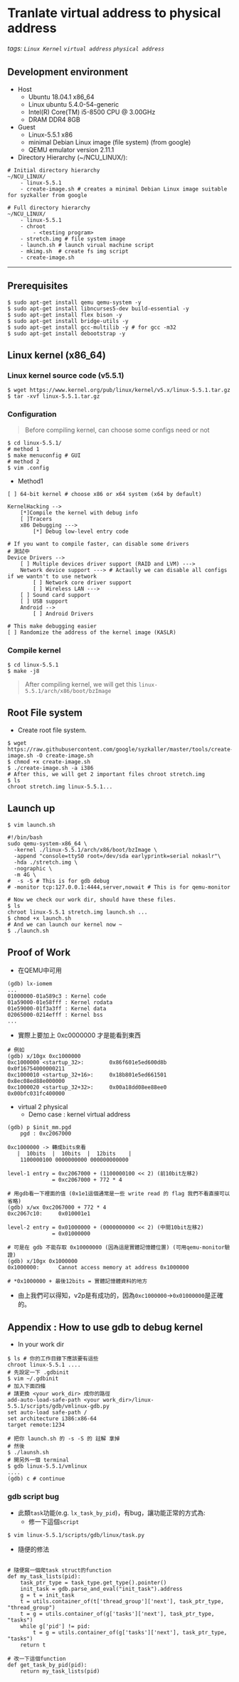 # Tranlate virtual address to physical address
###### tags: `Linux Kernel` `virtual address` `physical address`

## Development environment

* Host
    * Ubuntu 18.04.1 x86_64
    * Linux ubuntu 5.4.0-54-generic
    * Intel(R) Core(TM) i5-8500 CPU @ 3.00GHz
    * DRAM DDR4 8GB
* Guest
    * Linux-5.5.1 x86
    * minimal Debian Linux image (file system) (from google)
    * QEMU emulator version 2.11.1
* Directory Hierarchy (~/NCU_LINUX/):
```bash=
# Initial directory hierarchy
~/NCU_LINUX/
    - linux-5.5.1
    - create-image.sh # creates a minimal Debian Linux image suitable for syzkaller from google
```
```bash=
# Full directory hierarchy
~/NCU_LINUX/
    - linux-5.5.1
    - chroot
        - <testing program>
    - stretch.img # file system image
    - launch.sh # launch virual machine script
    - mkimg.sh  # create fs img script
    - create-image.sh 
```

---

## Prerequisites

```bash=
$ sudo apt-get install qemu qemu-system -y
$ sudo apt-get install libncurses5-dev build-essential -y
$ sudo apt-get install flex bison -y
$ sudo apt-get install bridge-utils -y
$ sudo apt-get install gcc-multilib -y # for gcc -m32
$ sudo apt-get install debootstrap -y
```

## Linux kernel (x86_64)

### Linux kernel source code (v5.5.1)

```bash=
$ wget https://www.kernel.org/pub/linux/kernel/v5.x/linux-5.5.1.tar.gz
$ tar -xvf linux-5.5.1.tar.gz
```

### Configuration 
> Before compiling kernel, can choose some configs need or not
```bash=
$ cd linux-5.5.1/
# method 1
$ make menuconfig # GUI 
# method 2
$ vim .config 
```

* Method1

```bash=
[ ] 64-bit kernel # choose x86 or x64 system (x64 by default)

KernelHacking -->
    [*]Compile the kernel with debug info
    [ ]Tracers
    x86 Debugging --->
        [*] Debug low-level entry code

# If you want to compile faster, can disable some drivers
# 測試中
Device Drivers -->
    [ ] Multiple devices driver support (RAID and LVM) --->
    Network device support ---> # Actaully we can disable all configs if we wantn't to use network
        [ ] Network core driver support
        [ ] Wireless LAN --->
    [ ] Sound card support
    [ ] USB support
    Android -->
        [ ] Android Drivers

# This make debugging easier
[ ] Randomize the address of the kernel image (KASLR)
```

### Compile kernel 
```bash=
$ cd linux-5.5.1
$ make -j8
```
> After compiling kernel, we will get this `linux-5.5.1/arch/x86/boot/bzImage`

## Root File system

* Create root file system.
```bash=
$ wget https://raw.githubusercontent.com/google/syzkaller/master/tools/create-image.sh -O create-image.sh
$ chmod +x create-image.sh
$ ./create-image.sh -a i386
# After this, we will get 2 important files chroot stretch.img
$ ls 
chroot stretch.img linux-5.5.1...
```

## Launch up 

```bash=
$ vim launch.sh

#!/bin/bash
sudo qemu-system-x86_64 \
  -kernel ./linux-5.5.1/arch/x86/boot/bzImage \
  -append "console=ttyS0 root=/dev/sda earlyprintk=serial nokaslr"\
  -hda ./stretch.img \
  -nographic \
  -m 4G \
#  -s -S # This is for gdb debug
# -monitor tcp:127.0.0.1:4444,server,nowait # This is for qemu-monitor
```
```bash=
# Now we check our work dir, should have these files.
$ ls
chroot linux-5.5.1 stretch.img launch.sh ...
$ chmod +x launch.sh
# And we can launch our kernel now ~
$ ./launch.sh
```

## Proof of Work

* 在QEMU中可用

```bash=
(gdb) lx-iomem
...
01000000-01a589c3 : Kernel code
01a59000-01e58fff : Kernel rodata
01e59000-01f3a3ff : Kernel data
02065000-0214efff : Kernel bss
...
```

* 實際上要加上 0xc0000000 才是能看到東西

```bash=
# 例如
(gdb) x/10gx 0xc1000000
0xc1000000 <startup_32>:        0x86f601e5ed600d8b      0x0f16754000000211
0xc1000010 <startup_32+16>:     0x18b801e5ed661501      0x8ec08ed88e000000
0xc1000020 <startup_32+32>:     0x00a18dd08ee88ee0      0x00bfc031fc400000
```

* virtual 2 physical
	* Demo case : kernel virtual address

```bash=
(gdb) p $init_mm.pgd
	pgd : 0xc2067000

0xc1000000 -> 轉成bits來看
   |  10bits  |  10bits  |  12bits    |
    1100000100 0000000000 000000000000
	
level-1 entry = 0xc2067000 + (1100000100 << 2) (前10bit左移2)
              = 0xc2067000 + 772 * 4
            
# 用gdb看一下裡面的值 (0x1e1這個通常是一些 write read 的 flag 我們不看直接可以省略)
(gdb) x/wx 0xc2067000 + 772 * 4
0xc2067c10:     0x010001e1

level-2 entry = 0x01000000 + (0000000000 << 2) (中間10bit左移2)
              = 0x01000000
               
# 可是在 gdb 不能存取 0x10000000 (因為這是實體記憶體位置) (可用qemu-monitor驗證)
(gdb) x/10gx 0x1000000
0x1000000:      Cannot access memory at address 0x1000000

# *0x1000000 + 最後12bits = 實體記憶體資料的地方
```

* 由上我們可以得知，v2p是有成功的，因為`0xc1000000`->`0x01000000`是正確的。

## Appendix : How to use gdb to debug kernel

* In your work dir

```bash=
$ ls # 你的工作目錄下應該要有這些
chroot linux-5.5.1 ....
# 先設定一下 .gdbinit
$ vim ~/.gdbinit
# 加入下面四條
# 請更換 <your work_dir> 成你的路徑
add-auto-load-safe-path <your work_dir>/linux-5.5.1/scripts/gdb/vmlinux-gdb.py
set auto-load safe-path /
set architecture i386:x86-64
target remote:1234

# 把你 launch.sh 的 -s -S 的 註解 拿掉
# 然後
$ ./launsh.sh
# 開另外一個 terminal
$ gdb linux-5.5.1/vmlinux
....
(gdb) c # continue
```

### gdb script bug

* 此類`task`功能(e.g. `lx_task_by_pid`)，有bug，讓功能正常的方式為:
    * 修一下這個`script`

```bash=
$ vim linux-5.5.1/scripts/gdb/linux/task.py
```
* 隨便的修法

```python=

# 隨便寫一個爬task struct的function
def my_task_lists(pid):
    task_ptr_type = task_type.get_type().pointer()
    init_task = gdb.parse_and_eval("init_task").address
    g = t = init_task
    t = utils.container_of(t['thread_group']['next'], task_ptr_type, "thread_group")
    t = g = utils.container_of(g['tasks']['next'], task_ptr_type, "tasks")
    while g['pid'] != pid:
        t = g = utils.container_of(g['tasks']['next'], task_ptr_type, "tasks")
    return t

# 改一下這個function
def get_task_by_pid(pid):
    return my_task_lists(pid)
```
